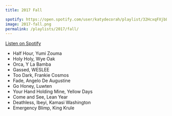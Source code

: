 ```yaml
---
title: 2017 Fall

spotify: https://open.spotify.com/user/katydecorah/playlist/32HcxqFXjbLxu29SDGrYJe
image: 2017-fall.png
permalink: /playlists/2017/fall/
---
```


[Listen on Spotify](https://open.spotify.com/user/katydecorah/playlist/32HcxqFXjbLxu29SDGrYJe)

- Half Hour, Yumi Zouma
- Holy Holy, Wye Oak
- Orca, Y La Bamba
- Gassed, WESLEE
- Too Dark, Frankie Cosmos
- Fade, Angelo De Augustine
- Go Honey, Luwten
- Your Hand Holding Mine, Yellow Days
- Come and See, Lean Year
- Deathless, Ibeyi, Kamasi Washington
- Emergency Blimp, King Krule
